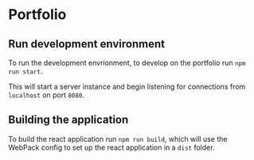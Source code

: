 # Portfolio

## Run development environment

To run the development envrionment, to develop on the portfolio run `npm run start`.

This will start a server instance and begin listening for connections from `localhost` on port `8080`.

## Building the application

To build the react application run `npm run build`, which will use the WebPack config to set up the react application in a `dist` folder.
